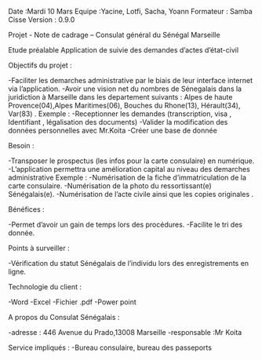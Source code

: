 Date :Mardi 10 Mars
Equipe :Yacine, Lotfi, Sacha, Yoann
Formateur : Samba Cisse
Version : 0.9.0


Projet - Note de cadrage – Consulat général du Sénégal Marseille

Etude préalable Application de suivie des demandes d’actes d’état-civil

Objectifs du projet :

-Faciliter les demarches administrative par le biais de leur interface internet via l’application.
-Avoir une vision net du nombres de Sénegalais dans la juridiction  à Marseille dans les departement suivants : Alpes de haute Provence(04),Alpes Maritimes(06), Bouches du Rhone(13), Hérault(34), Var(83) .
Exemple :
-Receptionner les demandes  (transcription, visa , Identifiant , légalisation des documents) 
 -Valider la modification des données personnelles avec Mr.Koita
-Créer une base de donnée  


Besoin :

-Transposer le prospectus (les infos pour la carte consulaire) en numérique.
-L’application permettra une amélioration capital au niveau des demarches administrative
Exemple : 
-Numérisation de la fiche d’immatriculation de la carte consulaire.
-Numérisation de la photo du ressortissant(e) Sénégalais(e).
-Numérisation de l’acte civile ainsi que les copies originales .


Bénéfices :

-Permet d’avoir un gain de temps lors des procédures.
-Facilite le tri des donnée.


Points à surveiller :

-Vérification du statut Sénégalais de l’individu lors des enregistrements en ligne.

Technologie du client :

-Word 
-Excel
-Fichier .pdf
-Power point

A propos du Consulat Sénégalais :

-adresse : 446 Avenue du Prado,13008
Marseille
-responsable :Mr Koita

Service impliqués :
-Bureau consulaire, bureau des passeports

